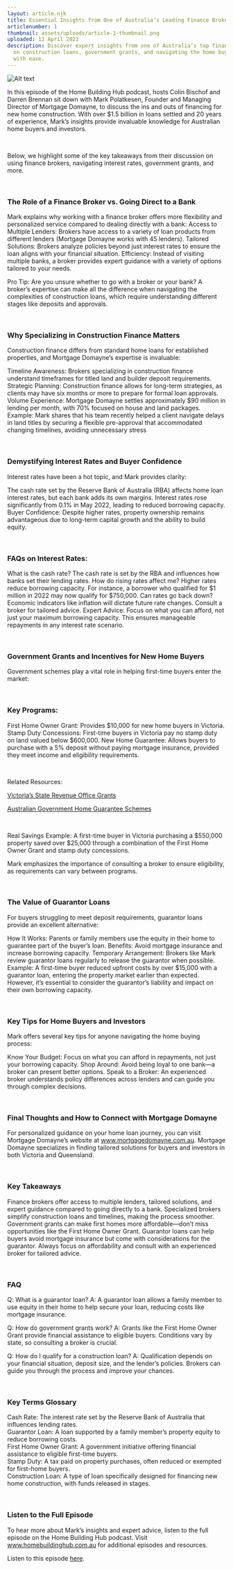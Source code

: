 ```yaml
---
layout: article.njk
title: Essential Insights from One of Australia’s Leading Finance Brokers
articlenumber: 1
thumbnail: assets/uploads/article-1-thumbnail.png
uploaded: 12 April 2023
description: Discover expert insights from one of Australia’s top finance brokers 
  on construction loans, government grants, and navigating the home buying process 
  with ease.
---
```


![Alt text](/assets/uploads/article-1-thumbnail.png "title")

In this episode of the Home Building Hub podcast, hosts Colin Bischof and Darren Brennan sit down with Mark Polatkesen, Founder and Managing Director of Mortgage Domayne, to discuss the ins and outs of financing for new home construction. With over $1.5 billion in loans settled and 20 years of experience, Mark’s insights provide invaluable knowledge for Australian home buyers and investors.

<br>

Below, we highlight some of the key takeaways from their discussion on using finance brokers, navigating interest rates, government grants, and more.

<br>

### The Role of a Finance Broker vs. Going Direct to a Bank

Mark explains why working with a finance broker offers more flexibility and personalized service compared to dealing directly with a bank:
Access to Multiple Lenders: Brokers have access to a variety of loan products from different lenders (Mortgage Domayne works with 45 lenders).
Tailored Solutions: Brokers analyze policies beyond just interest rates to ensure the loan aligns with your financial situation.
Efficiency: Instead of visiting multiple banks, a broker provides expert guidance with a variety of options tailored to your needs.

Pro Tip: Are you unsure whether to go with a broker or your bank? A broker’s expertise can make all the difference when navigating the complexities of construction loans, which require understanding different stages like deposits and approvals.

<br>

### Why Specializing in Construction Finance Matters

Construction finance differs from standard home loans for established properties, and Mortgage Domayne’s expertise is invaluable:

Timeline Awareness: Brokers specializing in construction finance understand timeframes for titled land and builder deposit requirements.
Strategic Planning: Construction finance allows for long-term strategies, as clients may have six months or more to prepare for formal loan approvals.
Volume Experience: Mortgage Domayne settles approximately $90 million in lending per month, with 70% focused on house and land packages.
Example: Mark shares that his team recently helped a client navigate delays in land titles by securing a flexible pre-approval that accommodated changing timelines, avoiding unnecessary stress

<br>

### Demystifying Interest Rates and Buyer Confidence

Interest rates have been a hot topic, and Mark provides clarity:

The cash rate set by the Reserve Bank of Australia (RBA) affects home loan interest rates, but each bank adds its own margins.
Interest rates rose significantly from 0.1% in May 2022, leading to reduced borrowing capacity.
Buyer Confidence: Despite higher rates, property ownership remains advantageous due to long-term capital growth and the ability to build equity.

<br>
 
### FAQs on Interest Rates:

What is the cash rate? The cash rate is set by the RBA and influences how banks set their lending rates.
How do rising rates affect me? Higher rates reduce borrowing capacity. For instance, a borrower who qualified for $1 million in 2022 may now qualify for $750,000.
Can rates go back down? Economic indicators like inflation will dictate future rate changes. Consult a broker for tailored advice.
Expert Advice: Focus on what you can afford, not just your maximum borrowing capacity. This ensures manageable repayments in any interest rate scenario.

<br>

### Government Grants and Incentives for New Home Buyers

Government schemes play a vital role in helping first-time buyers enter the market:

<br>

### Key Programs:

First Home Owner Grant: Provides $10,000 for new home buyers in Victoria.
Stamp Duty Concessions: First-time buyers in Victoria pay no stamp duty on land valued below $600,000.
New Home Guarantee: Allows buyers to purchase with a 5% deposit without paying mortgage insurance, provided they meet income and eligibility requirements.

<br>

Related Resources:

<a href="https://www.sro.vic.gov.au/first-home-owner" target="_blank">Victoria’s State Revenue Office Grants</a>

<a href="https://www.housingaustralia.gov.au/" target="_blank">Australian Government Home Guarantee Schemes</a>

<br> 

Real Savings Example: A first-time buyer in Victoria purchasing a $550,000 property saved over $25,000 through a combination of the First Home Owner Grant and stamp duty concessions.

Mark emphasizes the importance of consulting a broker to ensure eligibility, as requirements can vary between programs.

<br>

### The Value of Guarantor Loans

For buyers struggling to meet deposit requirements, guarantor loans provide an excellent alternative:

How It Works: Parents or family members use the equity in their home to guarantee part of the buyer’s loan.
Benefits: Avoid mortgage insurance and increase borrowing capacity.
Temporary Arrangement: Brokers like Mark review guarantor loans regularly to release the guarantor when possible.
Example: A first-time buyer reduced upfront costs by over $15,000 with a guarantor loan, entering the property market earlier than expected. However, it’s essential to consider the guarantor’s liability and impact on their own borrowing capacity.

<br>

### Key Tips for Home Buyers and Investors

Mark offers several key tips for anyone navigating the home buying process:

Know Your Budget: Focus on what you can afford in repayments, not just your borrowing capacity.
Shop Around: Avoid being loyal to one bank—a broker can present better options.
Speak to a Broker: An experienced broker understands policy differences across lenders and can guide you through complex decisions.

<br>
 
### Final Thoughts and How to Connect with Mortgage Domayne

For personalized guidance on your home loan journey, you can visit Mortgage Domayne’s website at <a href="https://www.mortgagedomayne.com.au" target="_blank">www.mortgagedomayne.com.au</a>. Mortgage Domayne specializes in finding tailored solutions for buyers and investors in both Victoria and Queensland.

<br>

### Key Takeaways

Finance brokers offer access to multiple lenders, tailored solutions, and expert guidance compared to going directly to a bank.
Specialized brokers simplify construction loans and timelines, making the process smoother.
Government grants can make first homes more affordable—don’t miss opportunities like the First Home Owner Grant.
Guarantor loans can help buyers avoid mortgage insurance but come with considerations for the guarantor.
Always focus on affordability and consult with an experienced broker for tailored advice.

<br>
 
### FAQ

Q: What is a guarantor loan? A: A guarantor loan allows a family member to use equity in their home to help secure your loan, reducing costs like mortgage insurance.

Q: How do government grants work? A: Grants like the First Home Owner Grant provide financial assistance to eligible buyers. Conditions vary by state, so consulting a broker is crucial.

Q: How do I qualify for a construction loan? A: Qualification depends on your financial situation, deposit size, and the lender’s policies. Brokers can guide you through the process and improve your chances.

<br>

### Key Terms Glossary

Cash Rate: The interest rate set by the Reserve Bank of Australia that influences lending rates.
<br>
Guarantor Loan: A loan supported by a family member’s property equity to reduce borrowing costs.
<br>
First Home Owner Grant: A government initiative offering financial assistance to eligible first-time buyers.
<br>
Stamp Duty: A tax paid on property purchases, often reduced or exempted for first-home buyers.
<br>
Construction Loan: A type of loan specifically designed for financing new home construction, with funds released in stages.

<br>

### Listen to the Full Episode

To hear more about Mark’s insights and expert advice, listen to the full episode on the Home Building Hub podcast. Visit www.homebuildinghub.com.au for additional episodes and resources.

Listen to this episode <a href="/posts/ep-2" id="intext-link" target="_blank">here</a>.